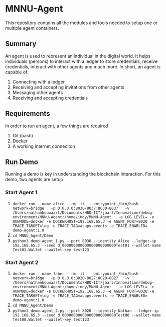 # MNNU-Agent
This repository contains all the modules and tools needed to setup one or multiple agent containers.

## Summary 
An agent is used to represent an individual in the digital world. It helps individuals (persons) to interact with a ledger to store credentials, receive credentials, interact with other agents and much more. In short, an agent is capable of:

1. Connecting with a ledger
2. Receiving and accepting invitations from other agents
3. Messaging other agents
3. Receiving and accepting credentials

## Requirements
In order to run an agent, a few things are required
1. Git (bash)
2. Docker
3. A working internet conneciton

## Run Demo
Running a demo is key in understanding the blockchain interaction. For this demo, two agents are setup

### Start Agent 1
1. `docker run --name alice --rm -it  --entrypoint /bin/bash --network=bridge   -p 0.0.0.0:8030-8037:8030-8037   -v /Users/nathanhouwaart/Documents/HBO-ICT/jaar3/Innovation/debug-environment/MNNU-Agent:/home/indy/MNNU-Agent   -e LOG_LEVEL= -e RUNMODE=docker -e DOCKERHOST=192.168.65.3 -e AGENT_PORT=8020 -e TRACE_TARGET=log -e TRACE_TAG=acapy.events -e TRACE_ENABLED=   demo-agent:1.0`
2. `cd MNNU_Agent/Demo`
3. `python3 demo-agent_1.py --port 8030 --identity Alice --ledger-ip 192.168.65.3 --seed d_000000000000000000000000Test01 --wallet-name Test01.Wallet --wallet-key test123`

### Start Agent 2
1. `docker run --name faber --rm -it  --entrypoint /bin/bash --network=bridge   -p 0.0.0.0:8020-8027:8020-8027   -v /Users/nathanhouwaart/Documents/HBO-ICT/jaar3/Innovation/debug-environment/MNNU-Agent:/home/indy/MNNU-Agent   -e LOG_LEVEL= -e RUNMODE=docker -e DOCKERHOST=192.168.65.3 -e AGENT_PORT=8020 -e TRACE_TARGET=log -e TRACE_TAG=acapy.events -e TRACE_ENABLED=   demo-agent:1.0`
2. `cd MNNU_Agent/Demo`
3. `python3 demo-agent_2.py --port 8020 --identity Nathan --ledger-ip 192.168.65.3 --seed d_000000000000000000000000Test00 --wallet-name Test00.Wallet --wallet-key test123`

